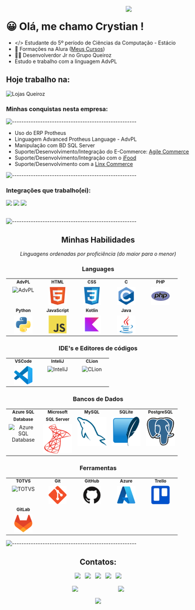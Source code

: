 <img src = "https://media.giphy.com/media/dWesBcTLavkZuG35MI/giphy.gif" width = "35%" align = "right">

<h1>😀 Olá, me chamo Crystian ! </h1>

- </> Estudante do 5º período de Ciências da Computação - Estácio
- 💙 Formações na Alura ([Meus Cursos](https://github.com/crysataide/Alura))
- 🧑‍💼 Desenvolverdor Jr no Grupo Queiroz
- Estudo e trabalho com a linguagem AdvPL

<h2> Hoje trabalho na: </h2>

<div>
 <img src="https://voltaasaulasqueiroz.com/arquivos/imagens/GPT.gif" width="225" height="175" alt="Lojas Queiroz"/>
<div/> 

<h3> Minhas conquistas nesta empresa: </h3>

![-----------------------------------------------------](https://raw.githubusercontent.com/andreasbm/readme/master/assets/lines/aqua.png)

- Uso do ERP Protheus
- Linguagem Advanced Protheus Language - AdvPL
- Manipulação com BD SQL Server
- Suporte/Desenvolvimento/Integração do E-Commerce: [Agile Commerce](https://www.agileecommerce.com.br/sobre.html)
- Suporte/Desenvolvimento/Integração com o [iFood](https://parceiros.ifood.com.br/)
- Suporte/Desenvolvimento com a [Linx Commerce](https://www.linx.com.br/)

![-----------------------------------------------------](https://raw.githubusercontent.com/andreasbm/readme/master/assets/lines/aqua.png)
 
<h3> Integrações que trabalho(ei): </h3>

<div>
  <img src="https://www.agileecommerce.com.br/img/LOGO-AGILE-ECOMMERCE-4.png" height="80px"/>
  <img src="https://d335luupugsy2.cloudfront.net/cms/files/51038/1689883557/$o1aomgdd4ql" height="80px"/>
  <img src="https://play-lh.googleusercontent.com/1Y_VGOwYBFGY30KWxT4EpFkxkhr4VXAnMdPtbF56yUVpPkbSVV5mGdCvw1RI7aNX8Q" height="80px"/>
</div>

<br>

![-----------------------------------------------------](https://raw.githubusercontent.com/andreasbm/readme/master/assets/lines/aqua.png)

<h2 align="center">Minhas Habilidades</h2 align="center">

<div align="center">
    <i>Linguagens ordenadas por proficiência (do maior para o menor)</i>
</div>

<div align="center"><h3>Languages</h3></div>
<table align="center" width="400px">
    <tbody>
        <tr valign="top">
            <td width="80px" align="center">
                <span>
                    <sup><b>AdvPL</b></sup>
                </span>
                <br/>
                <img alt="AdvPL" title="AdvPL" width="50px" src="https://www.svgrepo.com/show/373420/advpl.svg"/>
            </td>
            <td width="80px" align="center">
                <span>
                    <sup><b>HTML</b></sup>
                </span>
                <br/>
                <img alt="HTML" title="HTML" width="50px" src="https://github.com/devicons/devicon/blob/master/icons/html5/html5-original.svg"/>
            </td>
            <td width="80px" align="center">
                <span>
                    <sup><b>CSS</b></sup>
                </span>
                <br/>
                <img alt="CSS" title="CSS" width="50px" src="https://github.com/devicons/devicon/blob/master/icons/css3/css3-original.svg"/>
            </td>
            <td width="80px" align="center">
                <span>
                    <sup><b>C</b></sup>
                </span>
                <br/>
                <img alt="C" title="C" width="50px" src="https://github.com/devicons/devicon/blob/master/icons/c/c-original.svg"/>
            </td>
            </td>
            <td width="80px" align="center">
                <span>
                    <sup><b>PHP</b></sup>
                </span>
                <br/>
                <img alt="PHP" title="PHP" width="50px" src="https://github.com/devicons/devicon/blob/master/icons/php/php-original.svg"/>
            </td>
        </tr>
        <tr valign="top">
            <td width="80px" align="center">
                <span>
                    <sup><b>Python</b></sup>
                </span>
                <br/>
                <img alt="Python" title="Python" width="50px" src="https://github.com/devicons/devicon/blob/master/icons/python/python-original.svg"/>
            </td>
            <td width="80px" align="center">
                <span>
                    <sup><b>JavaScript</b></sup>
                </span>
                <br/>
                <img alt="JavaScript" title="JavaScript" width="50px" src="https://github.com/devicons/devicon/blob/master/icons/javascript/javascript-original.svg"/>
            </td>
            <td width="80px" align="center">
                <span>
                    <sup><b>Kotlin</b></sup>
                </span>
                <br/>
                <img alt="Kotlin" title="Kotlin" width="50px" src="https://github.com/devicons/devicon/blob/master/icons/kotlin/kotlin-original.svg"/>
            </td>
            </td>
            <td width="80px" align="center">
                <span>
                    <sup><b>Java</b></sup>
                </span>
                <br/>
                <img alt="Java" title="Java" width="50px" src="https://github.com/devicons/devicon/blob/master/icons/java/java-original.svg"/>
            </td>
        </tr>
    </tbody>
</table>
<div align="center"><h3>IDE's e Editores de códigos</h3></div>
<table align="center" width="400px">
    <tbody>
        <tr valign="top">
            <td width="80px" align="center">
                <span>
                    <sup><b>VSCode</b></sup>
                </span>
                <br/>
                <img alt="VSCode" title="VSCode" width="50px" src="https://github.com/devicons/devicon/blob/master/icons/vscode/vscode-original.svg"/>
            </td>
            <td width="80px" align="center">
                <span>
                    <sup><b>InteliJ</b></sup>
                </span>
                <br/>
                <img alt="InteliJ" title="InteliJ" width="50px" src="https://cdn.freebiesupply.com/logos/large/2x/intellij-idea-1-logo-svg-vector.svg"/>
            </td>
            <td width="80px" align="center">
                <span>
                    <sup><b>CLion</b></sup>
                </span>
                <br/>
                <img alt="CLion" title="CLion" width="50px" src="https://upload.wikimedia.org/wikipedia/commons/6/62/Clion.svg"/>
            </td>
        </tr>
    </tbody>
</table>
<div align="center"><h3>Bancos de Dados</h3></div>
<table align="center" width="400px">
    <tbody>
        <tr valign="top">
            <td width="80px" align="center">
                <span>
                    <sup><b>Azure SQL Database</sup></b>
                </span>
                <br/>
                <img alt="Azure SQL Database" title="Azure SQL Database" idth="50px" src="https://code.benco.io/icon-collection/azure-docs/sql-database.svg"/>
            </td>
            <td width="80px" align="center">
                <span>
                    <sup><b>Microsoft SQL Server</sup></b>
                </span>
                <br/>
                <img alt="Microsoft SQL Server" title="Microsoft SQL Server" idth="50px" src="https://github.com/devicons/devicon/blob/master/icons/microsoftsqlserver/microsoftsqlserver-plain.svg"/>
            </td>
            <td width="80px" align="center">
                <span>
                    <sup><b>MySQL</sup></b>
                </span>
                <br/>
                <img alt="MySQL" title="MySQL" idth="50px" src="https://github.com/devicons/devicon/blob/master/icons/mysql/mysql-original.svg"/>
            </td>
            <td width="80px" align="center">
                <span>
                    <sup><b>SQLite</sup></b>
                </span>
                <br/>
                <img alt="SQLite" title="SQLite" idth="50px" src="https://github.com/devicons/devicon/blob/master/icons/sqlite/sqlite-original.svg"/>
            </td>
            <td width="80px" align="center">
                <span>
                    <sup><b>PostgreSQL</sup></b>
                </span>
                <br/>
                <img alt="PostgreSQL" title="PostgreSQL" idth="50px" src="https://github.com/devicons/devicon/blob/master/icons/postgresql/postgresql-original.svg"/>
            </td>
        </tr>
    </tbody>
</table>
<div align="center"><h3>Ferramentas</h3></div>
<table align="center" width="400px">
    <tbody>
        <tr valign="top">
            <td width="80px" align="center">
                <span>
                    <sup><b>TOTVS</b></sup>
                </span>
                <br/>
                <img alt="TOTVS" title="TOTVS" width="50px" src="https://cdn.icon-icons.com/icons2/2148/PNG/512/totvs_icon_131953.png"/>
            </td>
            <td width="80px" align="center">
                <span>
                    <sup><b>Git</b></sup>
                </span>
                <br/>
                <img alt="Git" title="Git" width="50px" src="https://github.com/devicons/devicon/blob/master/icons/git/git-original.svg"/>
            </td>
            <td width="80px" align="center">
                <span>
                    <sup><b>GitHub</b></sup>
                </span>
                <br/>
                <img alt="GitHub" title="GitHub" width="50px" src="https://github.com/devicons/devicon/blob/master/icons/github/github-original.svg"/>
            </td>
            <td width="80px" align="center">
                <span>
                    <sup><b>Azure</b></sup>
                </span>
                <br/>
                <img alt="Azure" title="Azure" width="50px" src="https://github.com/devicons/devicon/blob/master/icons/azure/azure-original.svg"/>
            </td>
            <td width="80px" align="center">
                <span>
                    <sup><b>Trello</b></sup>
                </span>
                <br/>
                <img alt="Trello" title="Trello" width="50px" src="https://github.com/devicons/devicon/blob/master/icons/trello/trello-plain.svg"/>
            </td>
        </tr>
        <tr valign="top">
            <td width="80px" align="center">
                <span>
                    <sup><b>GitLab</b></sup>
                </span>
                <br/>
                <img alt="GitLab" title="GitLab" width="50px" src="https://github.com/devicons/devicon/blob/master/icons/gitlab/gitlab-original.svg"/>
            </td>
        </tr>
    </tbody>
</table>

![-----------------------------------------------------](https://raw.githubusercontent.com/andreasbm/readme/master/assets/lines/aqua.png)

<h2 align="center"> Contatos: </h2>

<div align="center" id="badges">
  <a href = "https://wa.me/92981315164"><img src="https://img.shields.io/badge/Whatsapp-1fbb2a?style=for-the-badge&logo=whatsapp&logoColor=white"></a>&nbsp;&nbsp;
  <a href = "https://github.com/crysataide"><img src="https://img.shields.io/badge/GitHub-black?style=for-the-badge&logo=github&logoColor=white"></a>&nbsp;&nbsp;
  <a href = "https://instagram.com/crys._.at" target="_blank"><img src="https://img.shields.io/badge/-Instagram-%23E4405F?style=for-the-badge&logo=instagram&logoColor=white" target="_blank"></a>&nbsp;&nbsp;
  <a href = "mailto:crystianataide@gmail.com"><img src="https://img.shields.io/badge/Gmail-D14836?style=for-the-badge&logo=gmail&logoColor=white" target="_blank"></a>&nbsp;&nbsp;
  <a href = "https://www.linkedin.com/in/crystianataide"><img src="https://img.shields.io/badge/LinkedIn-blue?style=for-the-badge&logo=linkedin&logoColor=white" target="_blank"></a>
</div>
<br>

<div align="center">
    <img height="180em" src="https://github-readme-stats.vercel.app/api/top-langs/?username=crysataide&layout=compact&langs_count=7&theme=dracula"/>
    &nbsp;&nbsp;&nbsp;&nbsp;&nbsp;&nbsp;&nbsp;&nbsp;&nbsp;&nbsp;&nbsp;&nbsp;&nbsp;&nbsp;&nbsp;&nbsp;&nbsp;&nbsp;&nbsp;&nbsp;&nbsp;&nbsp;&nbsp;&nbsp;&nbsp;&nbsp;
    <img height="180em" src="https://github-readme-stats.vercel.app/api?username=crysataide&show_icons=true&theme=dracula&include_all_commits=true&count_private=true"/>
</div>

<p align="center">
    <img src="https://github.com/crysataide/crysataide/blob/main/github-contribution-grid-snake.svg">
</p>
